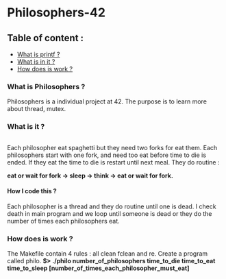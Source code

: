 # Philosophers-42

## Table of content :
* [What is printf ?](#what-is-Philosophers-)
* [What is in it ?](#what-is-it-)
* [How does is work ?](#how-does-is-work-)

### What is Philosophers ?
 Philosophers is a individual project at 42. The purpose is to learn more about thread, mutex.
 
### What is it ?
<a href="https://zupimages.net/viewer.php?id=22/13/dyc0.png"><img src="https://zupimages.net/up/22/13/dyc0.png" alt="" /></a>

Each philosopher eat spaghetti but they need two forks for eat them. Each philosophers start with one fork, and need too eat before time to die is ended. If they eat the time to die is restart until next meal. They do routine : 

**eat or wait for fork -> sleep -> think -> eat or wait for fork.**

#### How I code this ?
  Each philosopher is a thread and they do routine until one is dead. I check death in main program and we loop until someone is dead or they do the number of times each philosophers eat.

### How does is work ?
The Makefile contain 4 rules : all clean fclean and re.
Create a program called philo. 
**$> ./philo number_of_philosophers time_to_die time_to_eat time_to_sleep [number_of_times_each_philosopher_must_eat]**
